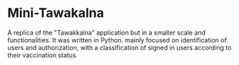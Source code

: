 # Mini-Tawakalna
A replica of the "Tawakkalna" application but in a smaller scale and functionalities. It was written in Python. mainly focused on identification of users and authorization, with a classification of signed in users according to their vaccination status

